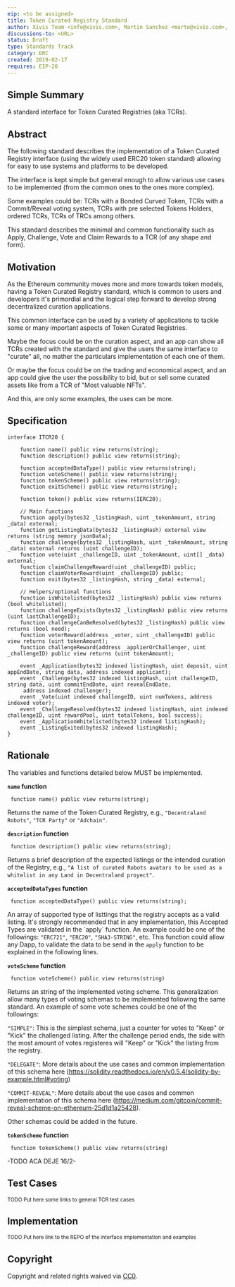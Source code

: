 ```yaml
---
eip: <to be assigned>
title: Token Curated Registry Standard
author: Xivis Team <info@xivis.com>, Martin Sanchez <marto@xivis.com>, Agustin Ferreira <agustin@xivis.com>, Ramiro Gonzales <ramiro@xivis.com>, Agustin Lavarello <alavarello@xivis.com>
discussions-to: <URL>
status: Draft
type: Standards Track
category: ERC
created: 2019-02-17
requires: EIP-20
---
```


## Simple Summary
A standard interface for Token Curated Registries (aka TCRs).

## Abstract
The following standard describes the implementation of a Token Curated Registry interface (using the widely used ERC20 token standard) allowing for easy to use systems and platforms to be developed. 

The interface is kept simple but general enough to allow various use cases to be implemented (from the common ones to the ones more complex).

Some examples could be: TCRs with a Bonded Curved Token, TCRs with a Commit/Reveal voting system, TCRs with pre selected Tokens Holders, ordered TCRs, TCRs of TRCs among others.

This standard describes the minimal and common functionality such as Apply, Challenge, Vote and Claim Rewards to a TCR (of any shape and form).

## Motivation
As the Ethereum community moves more and more towards token models, having a Token Curated Registry standard, which is common to users and developers it's primordial and the logical step forward to develop strong decentralized curation applications.

This common interface can be used by a variety of applications to tackle some or many important aspects of Token Curated Registries.

Maybe the focus could be on the curation aspect, and an app can show all TCRs created with the standard and give the users the same interface to "curate" all, no mather the particulars implementation of each one of them.

Or maybe the focus could be on the trading and economical aspect, and an app could give the user the possibility to bid, but or sell some curated assets like from a TCR of "Most valuable NFTs".

And this, are only some examples, the uses can be more.

## Specification

``` solidity
interface ITCR20 {

    function name() public view returns(string);
    function description() public view returns(string);

    function acceptedDataType() public view returns(string);
    function voteScheme() public view returns(string);
    function tokenScheme() public view returns(string);
    function exitScheme() public view returns(string);

    function token() public view returns(IERC20);

    // Main functions
    function apply(bytes32 _listingHash, uint _tokenAmount, string _data) external;
    function getListingData(bytes32 _listingHash) external view returns (string memory jsonData);
    function challenge(bytes32 _listingHash, uint _tokenAmount, string _data) external returns (uint challengeID);
    function vote(uint _challengeID, uint _tokenAmount, uint[] _data) external;
    function claimChallengeReward(uint _challengeID) public;
    function claimVoterReward(uint _challengeID) public;
    function exit(bytes32 _listingHash, string _data) external;

    // Helpers/optional functions
    function isWhitelisted(bytes32 _listingHash) public view returns (bool whitelisted);
    function challengeExists(bytes32 _listingHash) public view returns (uint lastChallengeID);
    function challengeCanBeResolved(bytes32 _listingHash) public view returns (bool need);
    function voterReward(address _voter, uint _challengeID) public view returns (uint tokenAmount);
    function challengeReward(address _applierOrChallenger, uint _challengeID) public view returns (uint tokenAmount);

    event _Application(bytes32 indexed listingHash, uint deposit, uint appEndDate, string data, address indexed applicant);
    event _Challenge(bytes32 indexed listingHash, uint challengeID, string data, uint commitEndDate, uint revealEndDate,
     address indexed challenger);
    event _Vote(uint indexed challengeID, uint numTokens, address indexed voter);
    event _ChallengeResolved(bytes32 indexed listingHash, uint indexed challengeID, uint rewardPool, uint totalTokens, bool success);
    event _ApplicationWhitelisted(bytes32 indexed listingHash);
    event _ListingExited(bytes32 indexed listingHash);
}
```

## Rationale

The variables and functions detailed below MUST be implemented.

**`name` function**
``` solidity
 function name() public view returns(string);
```
Returns the name of the Token Curated Registry, e.g., `"Decentraland Robots"`, `"TCR Party"` or `"Adchain"`.


**`description` function**
``` solidity
 function description() public view returns(string);
```
Returns a brief description of the expected listings or the intended curation of the Registry, e.g., `"A list of curated Robots avatars to be used as a whitelist in any Land in Decentraland proyect"`.


**`acceptedDataTypes` function**
``` solidity
 function acceptedDataType() public view returns(string);
```
An array of supported type of listtings that the registry accepts as a valid listing. It's strongly recommended that in any implementation, this Accepted Types are validated in the ´apply´ function.
An example could be one of the followings: `"ERC721"`, `"ERC20"`, `"SHA3-STRING"`, etc.
This function could allow any Dapp, to validate the data to be send in the `apply` function to be explained in the following lines.


**`voteScheme` function**
``` solidity
 function voteScheme() public view returns(string)
```
Returns an string of the implemented voting scheme. This generalization allow many types of voting schemas to be implemented following the same standard.
An example of some vote schemes could be one of the followings: 

`"SIMPLE"`: This is the simplest schema, just a counter for votes to "Keep" or "Kick" the challenged listing. After the challenge period ends, the side with the most amount of votes registeres will "Keep" or "Kick" the listing from the registry.

`"DELEGATE"`: More details about the use cases and common implementation of this schema here (https://solidity.readthedocs.io/en/v0.5.4/solidity-by-example.html#voting)

`"COMMIT-REVEAL"`: More details about the use cases and common implementation of this schema here (https://medium.com/gitcoin/commit-reveal-scheme-on-ethereum-25d1d1a25428).

Other schemas could be added in the future.


**`tokenScheme` function**
``` solidity
 function tokenScheme() public view returns(string)
```

-TODO ACA DEJE 16/2-



## Test Cases
<small>TODO Put here some links to general TCR test cases</small>

## Implementation
<small>TODO Put here link to the REPO of the interface implementation and examples</small>

## Copyright
Copyright and related rights waived via [CC0](https://creativecommons.org/publicdomain/zero/1.0/).
